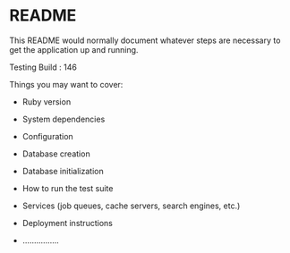 # README

This README would normally document whatever steps are necessary to get the
application up and running.

Testing Build : 146

Things you may want to cover:

* Ruby version

* System dependencies

* Configuration

* Database creation

* Database initialization

* How to run the test suite

* Services (job queues, cache servers, search engines, etc.)

* Deployment instructions

* ................
